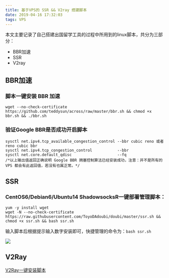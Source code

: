 ```yaml
---
title: 基于VPS的 SSR && V2ray 搭建脚本
date: 2019-04-16 17:32:03
tags: VPS
---
```

本文主要记录了自己搭建出国留学工具的过程中所用到的linux脚本，共分为三部分：
- BBR加速
- SSR
- V2ray
<!-- more -->

## BBR加速
### 脚本一键安装 BBR 加速
```shell
wget --no-check-certificate https://github.com/teddysun/across/raw/master/bbr.sh && chmod +x bbr.sh && ./bbr.sh
```
### 验证Google BBR是否成功开启脚本
```shell
sysctl net.ipv4.tcp_available_congestion_control --bbr cubic reno 或者 reno cubic bbr
sysctl net.ipv4.tcp_congestion_control           --bbr
sysctl net.core.default_qdisc                    --fq
/*以上输出值返回正确说明 Google BBR 拥塞控制算法已经安装成功，注意：并不是所有的 VPS 都会有此返回值，若没有也属正常。*/
```

## SSR
### CentOS6/Debian6/Ubuntu14 ShadowsocksR一键部署管理脚本：
```shell
yum -y install wget
wget -N --no-check-certificate https://raw.githubusercontent.com/ToyoDAdoubi/doubi/master/ssr.sh && chmod +x ssr.sh && bash ssr.sh
```
输入脚本后根据提示输入数字安装即可，快捷管理的命令为：``bash ssr.sh``

![](https://ws2.sinaimg.cn/large/747944d4ly1g25kxu0887j20c90aqq3f.jpg)

## V2Ray
[V2Ray一键安装脚本](https://github.com/233boy/v2ray/wiki/V2Ray%E4%B8%80%E9%94%AE%E5%AE%89%E8%A3%85%E8%84%9A%E6%9C%AC)
